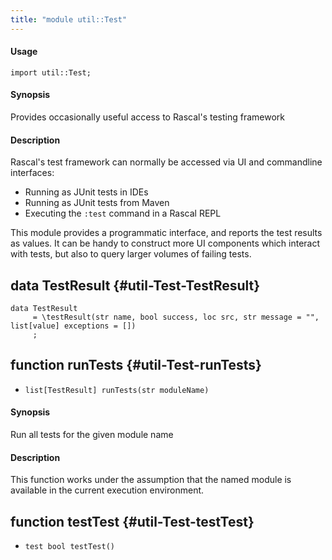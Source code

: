 ```yaml
---
title: "module util::Test"
---
```


#### Usage

`import util::Test;`

#### Synopsis

Provides occasionally useful access to Rascal's testing framework

#### Description

Rascal's test framework can normally be accessed via UI and commandline interfaces:

  * Running as JUnit tests in IDEs
  * Running as JUnit tests from Maven
  * Executing the `:test` command in a Rascal REPL
  
This module provides a programmatic interface, and reports the test results
as values. It can be handy to construct more UI components which interact
with tests, but also to query larger volumes of failing tests. 

## data TestResult {#util-Test-TestResult}

```rascal
data TestResult  
     = \testResult(str name, bool success, loc src, str message = "", list[value] exceptions = [])
     ;
```

## function runTests {#util-Test-runTests}

* ``list[TestResult] runTests(str moduleName)``

#### Synopsis

Run all tests for the given module name

#### Description

This function works under the assumption that the named module is available in the current execution environment.

## function testTest {#util-Test-testTest}

* ``test bool testTest()``

